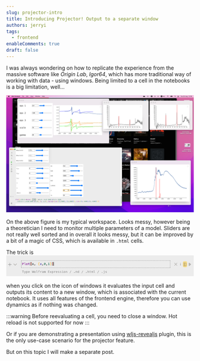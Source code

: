 ```yaml
---
slug: projector-intro
title: Introducing Projector! Output to a separate window
authors: jerryi
tags:
  - frontend
enableComments: true
draft: false
---
```

I was always wondering on how to replicate the experience from the massive software like *Origin Lab*, *Igor64*, which has more traditional way of working with data - using windows.  Being limited to a cell in the notebooks is a big limitation, well...

![](Screenshot%202023-08-29%20at%2012.58.20.png)

<!--truncate-->

On the above figure is my typical workspace. Looks messy, however being a theoretician I need to monitor multiple parameters of a model. Sliders are not really well sorted and in overall it looks messy, but it can be improved by a bit of a magic of CSS, which is available in `.html` cells. 

The trick is
![](Screenshot%202023-09-11%20at%2018.40.52.png)

when you click on the icon of windows it evaluates the input cell and outputs its content to a new window, which is associated with the current notebook. It uses all features of the frontend engine, therefore you can use dynamics as if nothing was changed.

:::warning
Before reevaluating a cell, you need to close a window. Hot reload is not supported for now
:::

Or if you are demonstrating a presentation using [wljs-revealjs](https://github.com/JerryI/wljs-revealjs/) plugin, this is the only use-case scenario for the projector feature.

But on this topic I will make a separate post.
